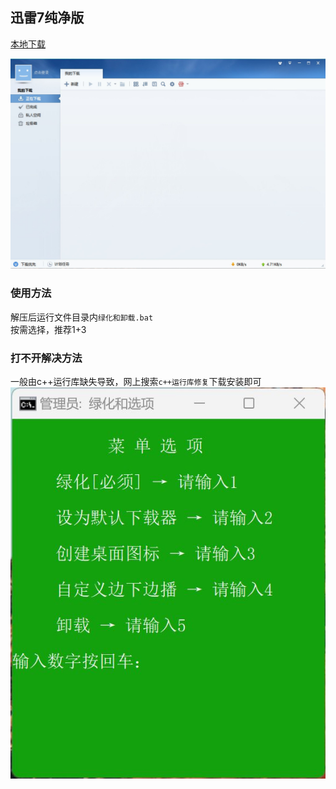 ## 迅雷7纯净版  
[本地下载](https://rr.855955.xyz/迅雷7.zip)  

![](../image\xl7\1.jpg)  
### 使用方法    
解压后运行文件目录内`绿化和卸载.bat`    
按需选择，推荐1+3  
### 打不开解决方法  
一般由c++运行库缺失导致，网上搜索`c++运行库修复`下载安装即可  
![](../image\xl7\2.jpg)  
